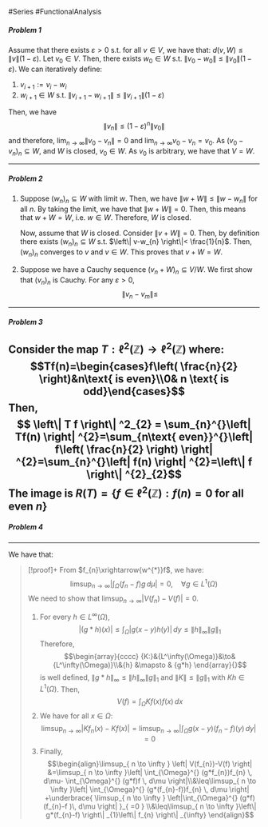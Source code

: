 #Series #FunctionalAnalysis 

##### Problem 1
Assume that there exists $\varepsilon>0$ s.t. for all $v\in V$, we have that: $d(v,W)\leq \|v\|(1-\varepsilon)$. Let $v_{0}\in V$. Then, there exists $w_{0}\in W$ s.t. $\left\| v_{0}-w_{0} \right\|\leq \left\| v_{0} \right\|(1-\varepsilon)$. We can iteratively define: 
1. $v_{i+1}:=v_{i}-w_{i}$
2. $w_{i+1}\in W$ s.t. $\left\| v_{i+1}-w_{i+1} \right\|\leq \left\| v_{i+1} \right\|(1-\varepsilon)$
   
Then, we have $$ \left\| v_{n} \right\| \leq (1-\varepsilon)^n\left\| v_{0} \right\| $$and therefore, $\lim_{ n \to \infty }\left\| v_{0}-v_{n} \right\|=0$ and $\lim_{ n \to \infty }v_{0}-v_{n}=v_{0}$. As $(v_{0}-v_{n})_{n} \subseteq W$, and $W$ is closed, $v_{0}\in W$. As $v_{0}$ is arbitrary, we have that $V=W$.

---
##### Problem 2
1. Suppose $(w_{n})_{n}\subseteq W$ with limit $w$. Then, we have $\left\| w+W \right\|\leq \left\| w-w_{n} \right\|$ for all $n$. By taking the limit, we have that $\left\|  w+W \right\|=0$. Then, this means that $w+W=W$, i.e. $w\in W$. Therefore, $W$ is closed.
	
	Now, assume that $W$ is closed. Consider $\left\| v+W \right\|=0$. Then, by definition there exists $(w_{n})_{n}\subseteq W$ s.t. $\left\| v-w_{n} \right\|< \frac{1}{n}$. Then, $(w_{n})_{n}$ converges to $v$ and $v\in W$. This proves that $v+W = W$.
2. Suppose we have a Cauchy sequence $(v_{n}+W)_{n}\subseteq V/W$. We first show that $(v_{n})_{n}$ is Cauchy. For any $\varepsilon>0$, $$\left\| v_{n}-v_{m} \right\| \leq$$
---
##### Problem 3
Consider the map $T: \ell^{2}(\mathbb{Z})\to \ell^{2}(\mathbb{Z})$ where: $$Tf(n)=\begin{cases}f\left( \frac{n}{2} \right)&n\text{ is even}\\0& n \text{ is odd}\end{cases}$$
Then, 
$$ \left\| T f \right\| ^2_{2} = \sum_{n}^{}\left| Tf(n) \right| ^{2}=\sum_{n\text{ even}}^{}\left| f\left( \frac{n}{2} \right) \right| ^{2}=\sum_{n}^{}\left| f(n) \right| ^{2}=\left\| f \right\| ^{2}_{2}$$The image is $R(T)=\{ f\in \ell^{2}(\mathbb{Z}):f(n)=0 \text{ for all even }n \}$
---
##### Problem 4
---
We have that:
> [!proof]+
> From $f_{n}\xrightarrow{w^{*}}f$, we have:
> $$\limsup_{ n \to \infty } \left| \int_{\Omega}^{} (f_{n}-f)g \, d\mu \right|=0,\quad \forall g\in L^1(\Omega) $$
> We need to show that $\limsup_{ n \to \infty }\left| V(f_{n})-V(f) \right|=0$.
> 1. For every $h\in L^\infty(\Omega)$,$$\left| (g*h)(x) \right| \leq\int_{\Omega}^{} \left| g(x-y)h(y) \right|  \, dy \leq \left\| h \right\| _{\infty}\left\| g \right\| _{1}$$Therefore, $$\begin{array}{cccc} {K:}&{L^\infty(\Omega)}&\to&{L^\infty(\Omega)}\\&{h} &\mapsto & {g*h} \end{array}{}$$ is well defined, $\left\| g*h \right\|_{\infty}\leq \left\| h \right\|_{\infty}\left\| g \right\|_{1}$ and $\left\| K \right\|\leq \left\| g \right\|_{1}$ with $Kh\in L^1(\Omega)$. Then, $$V(f)=\int_{\Omega}^{} Kf(x) f(x) \, dx $$
> 2. We have for all $x\in \Omega$: $$\limsup_{ n \to \infty } \left| Kf_{n}(x)-Kf(x) \right| =\limsup_{ n \to \infty } \left| \int_{\Omega}^{} g(x-y)(f_{n}-f)(y) \, dy  \right| =0$$
> 3. Finally, $$\begin{align}\limsup_{ n \to \infty } \left| V(f_{n})-V(f) \right|  &=\limsup_{ n \to \infty }\left| \int_{\Omega}^{} (g*f_{n})f_{n} \, d\mu- \int_{\Omega}^{} (g*f)f \, d\mu  \right|\\&\leq\limsup_{ n \to \infty }\left| \int_{\Omega}^{} (g*(f_{n}-f))f_{n} \, d\mu \right| +\underbrace{ \limsup_{ n \to \infty }  \left|\int_{\Omega}^{} (g*f)(f_{n}-f )\, d\mu  \right| }_{ =0 } \\&\leq\limsup_{ n \to \infty }\left\| g*(f_{n}-f) \right\| _{1}\left\| f_{n} \right\| _{\infty}  \end{align}$$
